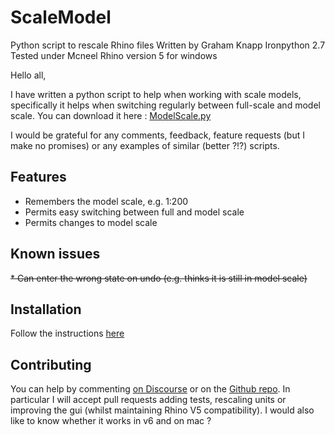 # ScaleModel
Python script to rescale Rhino files
Written by Graham Knapp
Ironpython 2.7
Tested under Mcneel Rhino version 5 for windows

Hello all,

I have written a python script to help when working with scale models, specifically it helps when switching regularly between full-scale and model scale. You can download it here : [ModelScale.py](https://raw.githubusercontent.com/dancergraham/ScaleModel/master/ScaleModel.py)

I would be grateful for any comments, feedback, feature requests (but I make no promises) or any examples of similar (better ?!?) scripts.

## Features
* Remembers the model scale, e.g. 1:200
* Permits easy switching between full and model scale
* Permits changes to model scale

## Known issues
~~* Can enter the wrong state on undo (e.g. thinks it is still in model scale)~~

## Installation
Follow the instructions [here](https://developer.rhino3d.com/guides/rhinopython/python-running-scripts/)

## Contributing
You can help by commenting [on Discourse](https://discourse.mcneel.com/t/working-with-scale-models/77555) or on the [Github repo](https://github.com/dancergraham/ScaleModel).  In particular I will accept pull requests adding tests, rescaling units or improving the gui (whilst maintaining Rhino V5 compatibility).  I would also like to know whether it works in v6 and on mac ?
